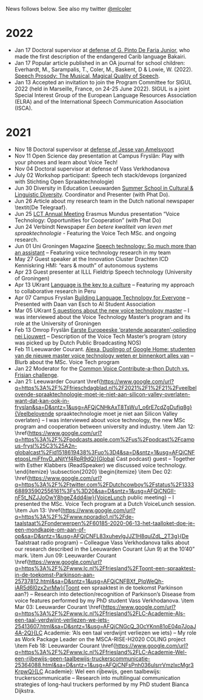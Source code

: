 News follows below. See also my twitter [@mlcoler](https://twitter.com/mlcoler)

# 2022
- Jan 17  Doctoral supervisor at [defense of G. Pinto De Faria Junior](https://vu.nl/nl/agenda/2022/promotie-g-pinto-de-faria-junior), who made the first description of the endangered Carib language Bakairi. 
- Jan 17 Popular article published in an OA journal for school children: Everhardt, M., Sarampalis, T., Coler, M., Baskent, D & Lowie, W. (2022). [Speech Prosody: The Musical, Magical Quality of Speech](https://kids.frontiersin.org/articles/10.3389/frym.2021.698575).
- Jan 13 Accepted an invitation to join the Program Committee for SIGUL 2022 (held in Marseille, France, on 24-25 June 2022). SIGUL is a joint Special Interest Group of the European Language Resources Association (ELRA) and of the International Speech Communication Association (ISCA).

# 2021
- Nov 18 Doctoral supervisor at [defense of Jesse van Amelsvoort](https://www.oslit.nl/jesse-van-amelsvoort-minorities-migration-mediation-expressing-sense-of-belonging-in-multilingual-europe/)
- Nov 11 Open Science day presentation at Campus Fryslân: Play with your phones and learn about Voice Tech!
- Nov 04 Doctoral supervisor at defense of Vass Verkhodanova
- July 02 Workshop participant: Speech tech stack/devops (organized with Stichting Open Spraaktechnologie)
- Jun 30 Diversity in Education Leeuwarden [Summer School in Cultural \& Linguistic Diversity](https://www.rug.nl/education/summer-winter-schools/cultural-linguistic-diversity/diversity-in-education-final-programme2021.pdf). Coordinator and Presenter (with Phat Do).
- Jun 26 Article about my research team in the Dutch national newspaper \textit{De Telegraaf}.
- Jun 25 [LCT Annual Meeting](https://lct-master.org/contents_2014/annualMeeting2021.php}) Erasmus Mundus presentation “Voice Technology: Opportunities for Cooperation” (with Phat Do)
- Jun 24 Verbindt Newspaper _Een betere kwaliteit van leven met spraaktechnologie_ - Featuring the Voice Tech MSc.  and ongoing research.
- Jun 01 Uni Groningen Magazine [Speech technology: So much more than an assistant](https://www.google.com/url?q=https%3A%2F%2Fwww.rug.nl%2Fnews%2F2021%2F06%2Fspraaktechnologie-zoveel-meer-dan-een-voice-assistant&sa=D&sntz=1&usg=AFQjCNHwKsQykLK5oyrsYYQUABc-n5zEQg) – Featuring voice technology research in my team
- May 27 Guest speaker at the Innovation Cluster Drachten ICD Kenniskring HMI: “ears \& mouth” of autonomous systems
- Apr 23 Guest presenter at ILLL Fieldtrip Speech technology (University of Groningen)
- Apr 13 UKrant [Language is the key to a culture](https://ukrant.nl/magazine/language-is-the-key-to-a-culture/?lang=en) – Featuring my approach to collaborative research in Peru
- Apr 07 Campus Fryslan [Building Language Technology for Everyone](https://m.facebook.com/events/online/event-building-language-technology-for-everyone/181682710288847/) – Presented with Daan van Esch to AI Student Association
- Mar 05 UKrant [5 questions about the new voice technology master](https://ukrant.nl/there-are-tons-of-social-challenges-that-voice-technology-can-tackle/?lang=en) – I was interviewed about the Voice Technology Master’s program and its role at the University of Groningen
- Feb 13 Omrop Fryslân [Earste Europeeske ‘pratende apparaten’-oplieding nei Ljouwert](https://nos.nl/regio/friesland/artikel/98299-eerste-europese-pratende-apparaten-opleiding-naar-leeuwarden) – Description of the Voice Tech Master’s program (story was picked up by Dutch Public Broadcasting NOS)
- Feb 11 Leeuwarder Courant. [Alexa, Duolingo of Google Home: studenten van de nieuwe master voice technology weten er binnenkort alles van](https://lc.nl/friesland/leeuwarden/Alexa-Duolingo-of-Google-Home-studenten-van-de-nieuwe-master-voice-technology-weten-er-binnenkort-alles-van-26498916.html) – Blurb about the MSc. Voice Tech program
- Jan 22 Moderator for the [Common Voice Contribute-a-thon Dutch vs. Frisian challenge](https://foundation.mozilla.org/de/blog/8-day-dutch-and-frisian-common-voice-contribute-thon/).
- Jan 21: Leeuwarder Courant \href{https://www.google.com/url?q=https%3A%2F%2Ffrieschdagblad.nl%2F2021%2F1%2F21%2Fveelbelovende-spraaktechnologie-moet-je-niet-aan-silicon-valley-overlaten-want-dat-kan-ook-in-fryslan&sa=D&sntz=1&usg=AFQjCNHkAxT8TsWu1_o6rE7cdZgDufjq8g}{Veelbelovende spraaktechnologie moet je niet aan Silicon Valley overlaten} – I was interviewed about voice technology, the new MSc program and cooperation between university and industry.
  \item Jan 12: \href{https://www.google.com/url?q=https%3A%2F%2Fpodcasts.apple.com%2Fus%2Fpodcast%2Fcampus-frysl%25C3%25A2n-globalcast%2Fid1518619438%3Fuo%3D4&sa=D&sntz=1&usg=AFQjCNFetqosLmiFfnvD_aNjtYf4RpR9dQ}{Global Cast podcast} guest – Together with Esther Klabbers (ReadSpeaker) we discussed voice technology.
\end{itemize}
\subsection{2020}
\begin{itemize}
    \item Dec 02: \href{https://www.google.com/url?q=https%3A%2F%2Ftwitter.com%2FDutchcowboy%2Fstatus%2F1333688935902556161%3Fs%3D20&sa=D&sntz=1&usg=AFQjCNGII-nF5t_NZJJoOwY8hgeZ4dd4iw}{VoiceLunch public meeting} – I presented the  MSc. Voice Tech program at a Dutch VoiceLunch session.
\item Jun 13: \href{https://www.google.com/url?q=https%3A%2F%2Fwww.nporadio1.nl%2Fde-taalstaat%2Fonderwerpen%2F60185-2020-06-13-het-taalloket-doe-je-een-mondkapje-om-aan-of-op&sa=D&sntz=1&usg=AFQjCNFL83xuhevlgJJZ1H8qulZdL_2T3g}{De Taalstraat radio program} – Colleague Vass Verkhodanova talks about our research described in the Leeuwarden Courant (Jun 9) at the 10’40” mark.
\item Jun 09: Leeuwarder Courant \href{https://www.google.com/url?q=https%3A%2F%2Fwww.lc.nl%2Ffriesland%2FToont-een-spraaktest-in-de-toekomst-Parkinson-aan-25737812.html&sa=D&sntz=1&usg=AFQjCNFBXf_PIqWeQh-iAR5d6l0zx2vrMw}{Toont een spraaktest in de toekomst Parkinson aan?} – Research into detection/recognition of Parkinson’s Disease from voice features performed by my PhD student Vass Verkhodanova.
\item Mar 03: Leeuwarder Courant \href{https://www.google.com/url?q=https%3A%2F%2Fwww.lc.nl%2Ffriesland%2FLC-Academie-Als-een-taal-verdwijnt-verliezen-we-iets-25413607.html&sa=D&sntz=1&usg=AFQjCNGcQ_3OcYKnn81oE04p7JoaJ4A-2Q}{LC Academie: ‘Als een taal verdwijnt verliezen we iets} – My role as Work Package Leader on the MSCA-RISE-H2020 COLING project
\item Feb 18: Leeuwarder Courant  \href{https://www.google.com/url?q=https%3A%2F%2Fwww.lc.nl%2Ffriesland%2FLC-Academie-Wel-een-rijbewijs-geen-taalbewijs-truckerscommunicatie-25364088.html&sa=D&sntz=1&usg=AFQjCNFsPnh036ulsrrVmzlxcMgr3KrpwQ}{LC Academie}: Wel een rijbewijs, geen taalbewijs: truckerscommunicatie – Research into multilingual communication strategies of long-haul truckers performed by my PhD student Bianca Dijkstra.
